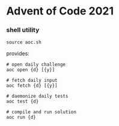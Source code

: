 # Advent of Code 2021

### shell utility

```
source aoc.sh
```

provides:

```
# open daily challenge
aoc open {d} [{y}]

# fetch daily input
aoc fetch {d} [{y}]

# daemonize daily tests
aoc test {d}

# compile and run solution
aoc run {d}
```

